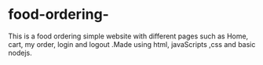 # food-ordering-
This is a food ordering simple website with different pages such as Home, cart, my order, login and logout .Made using html, javaScripts ,css and basic nodejs.
